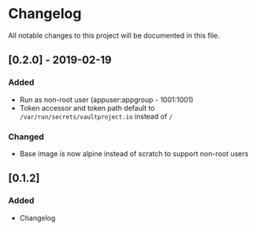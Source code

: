 # Changelog

All notable changes to this project will be documented in this file.

## [0.2.0] - 2019-02-19

### Added
- Run as non-root user (appuser:appgroup - 1001:1001)
- Token accessor and token path default to `/var/run/secrets/vaultproject.io` instead of `/`

### Changed
- Base image is now alpine instead of scratch to support non-root users

## [0.1.2]

### Added
- Changelog
